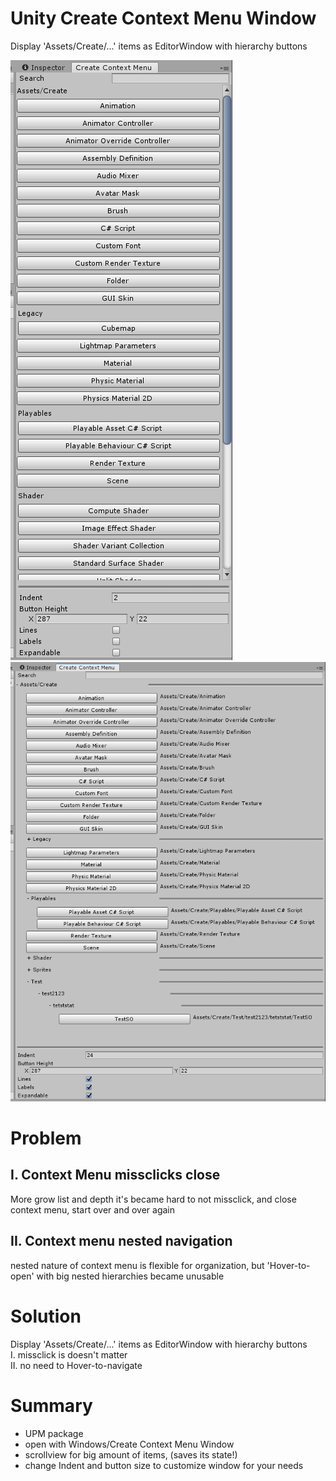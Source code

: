 # Unity Create Context Menu Window

Display 'Assets/Create/...' items as EditorWindow with hierarchy buttons

![alt text](https://github.com/mitay-walle/Unity-CreateContextMenuWindow/blob/master/Documentation/preview_0.png)
![alt text](https://github.com/mitay-walle/Unity-CreateContextMenuWindow/blob/master/Documentation/preview_1.png)

# Problem

## I. Context Menu missclicks close
More grow list and depth it's became hard to not missclick, and close context menu, start over and over again
## II. Context menu nested navigation
nested nature of context menu is flexible for organization, but 'Hover-to-open' with big nested hierarchies became unusable
# Solution
Display 'Assets/Create/...' items as EditorWindow with hierarchy buttons
<br>I. missclick is doesn't matter
<br>II. no need to Hover-to-navigate

# Summary
- UPM package
- open with Windows/Create Context Menu Window
- scrollview for big amount of items, (saves its state!)
- change Indent and button size to customize window for your needs
